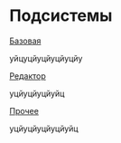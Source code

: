 # Подсистемы

[Базовая](123)

уйцуцйуцйуцйуцйу

[Редактор](123)

уцйуцйуцйуйц

[Прочее](123)

уцйуцйуцйуцйуйц
